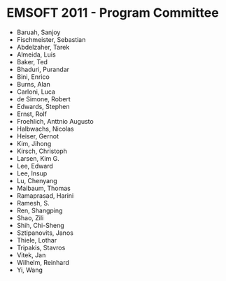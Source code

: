 # EMSOFT 2011 - Program Committee
* Baruah, Sanjoy
* Fischmeister, Sebastian
* Abdelzaher, Tarek
* Almeida, Luis
* Baker, Ted
* Bhaduri, Purandar
* Bini, Enrico
* Burns, Alan
* Carloni, Luca
* de Simone, Robert
* Edwards, Stephen
* Ernst, Rolf
* Froehlich, Anttnio Augusto
* Halbwachs, Nicolas
* Heiser, Gernot
* Kim, Jihong
* Kirsch, Christoph
* Larsen, Kim G.
* Lee, Edward
* Lee, Insup
* Lu, Chenyang
* Maibaum, Thomas
* Ramaprasad, Harini
* Ramesh, S.
* Ren, Shangping
* Shao, Zili
* Shih, Chi-Sheng
* Sztipanovits, Janos
* Thiele, Lothar
* Tripakis, Stavros
* Vitek, Jan
* Wilhelm, Reinhard
* Yi, Wang
